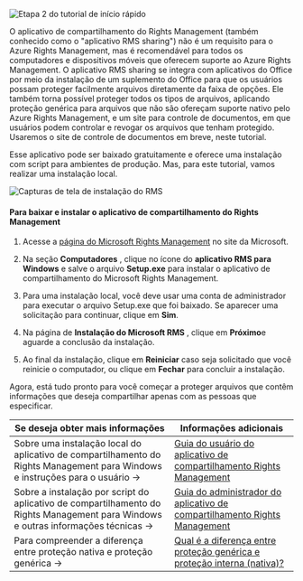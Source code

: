 ![Etapa 2 do tutorial de início rápido](../media/AzRMS_QuickStartSteps2.PNG)

O aplicativo de compartilhamento do Rights Management (também conhecido como o "aplicativo RMS sharing") não é um requisito para o Azure Rights Management, mas é recomendável para todos os computadores e dispositivos móveis que oferecem suporte ao Azure Rights Management. O aplicativo RMS sharing se integra com aplicativos do Office por meio da instalação de um suplemento do Office para que os usuários possam proteger facilmente arquivos diretamente da faixa de opções. Ele também torna possível proteger todos os tipos de arquivos, aplicando proteção genérica para arquivos que não são ofereçam suporte nativo pelo Azure Rights Management, e um site para controle de documentos, em que usuários podem controlar e revogar os arquivos que tenham protegido. Usaremos o site de controle de documentos em breve, neste tutorial.

Esse aplicativo pode ser baixado gratuitamente e oferece uma instalação com script para ambientes de produção. Mas, para este tutorial, vamos realizar uma instalação local.

![Capturas de tela de instalação do RMS](../media/AzRMS_Tutorial_2_Screenshots.png)

#### Para baixar e instalar o aplicativo de compartilhamento do Rights Management

1.  Acesse a [página do Microsoft Rights Management](http://go.microsoft.com/fwlink/?LinkId=303970) no site da Microsoft.

2.  Na seção **Computadores** , clique no ícone do **aplicativo RMS para Windows** e salve o arquivo **Setup.exe** para instalar o aplicativo de compartilhamento do Microsoft Rights Management.

3.  Para uma instalação local, você deve usar uma conta de administrador para executar o arquivo Setup.exe que foi baixado. Se aparecer uma solicitação para continuar, clique em **Sim**.

4.  Na página de **Instalação do Microsoft RMS** , clique em **Próximo**e aguarde a conclusão da instalação.

5.  Ao final da instalação, clique em **Reiniciar** caso seja solicitado que você reinicie o computador, ou clique em  **Fechar** para concluir a instalação.

Agora, está tudo pronto para você começar a proteger arquivos que contêm informações que deseja compartilhar apenas com as pessoas que especificar.

|Se deseja obter mais informações|Informações adicionais|
|--------------------------------|--------------------------|
|Sobre uma instalação local do aplicativo de compartilhamento do Rights Management para Windows e instruções para o usuário   →|[Guia do usuário do aplicativo de compartilhamento Rights Management](../rms-client/sharing-app-user-guide.md)|
|Sobre a instalação por script do aplicativo de compartilhamento do Rights Management para Windows e outras informações técnicas   →|[Guia do administrador do aplicativo de compartilhamento Rights Management](../rms-client/sharing-app-admin-guide.md)|
|Para compreender a diferença entre proteção nativa e proteção genérica   →|[Qual é a diferença entre proteção genérica e proteção interna (nativa)?](../rms-client/sharing-app-dialog-box.md)|


<!--HONumber=Apr16_HO3-->


